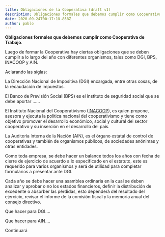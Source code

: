 ```yaml
---
title: Obligaciones de la Cooperativa (draft v1)
description: Obligaciones formales que debemos cumplir como Cooperativa de Trabajo
date: 2020-09-24T00:17:18.858Z
author: pablo
---
```

**Obligaciones formales que debemos cumplir como Cooperativa de Trabajo.**



Luego de formar la Cooperativa hay ciertas obligaciones que se deben cumplir a lo largo del año con diferentes organismos, tales como DGI, BPS, INACOOP y AIN.

Aclarando las siglas:

La Dirección Nacional de Impositiva (DGI) encargada, entre otras cosas, de la recaudación de impuestos.

El Banco de Previsión Social (BPS) es el instituto de seguridad social que se debe aportar …...

El Instituto Nacional del Cooperativismo ([INACOOP](https://www.inacoop.org.uy/quienes-somos)), es quien propone, asesora y ejecuta la política nacional del cooperativismo y tiene como objetivo promover el desarrollo económico, social y cultural del sector cooperativo y su inserción en el desarrollo del país.

La Auditoría Interna de la Nación (AIN), es el órgano estatal de control de cooperativas y también de organismos públicos, de sociedades anónimas y otras entidades.



Como toda empresa, se debe hacer un balance todos los años con fecha de cierre de ejercicio de acuerdo a lo especificado en el estatuto, este es requerido para varios organismos y será de utilidad para completar formularios a presentar ante DGI.

Cada año se debe hacer una asamblea ordinaria en la cual se deben analizar y aprobar o no los estados financieros, definir la distribución de excedente o absorber las pérdidas, esto dependerá del resultado del ejercicio, revisar el informe de la comisión fiscal y la memoria anual del consejo directivo.



Que hacer para DGI….



Que hacer para AIN….



Continuará